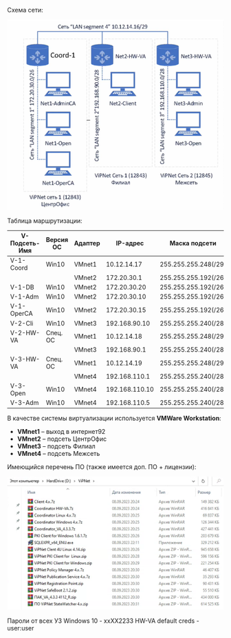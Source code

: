 Схема сети: 

![ScreenShot](screenshots/1.png)

Таблица маршрутизации:

| V-Подсеть-Имя  | Версия ОС | Адаптер | IP-адрес       | Маска подсети         | Шлюз          |                                                                    
| -------------- | --------- | --------| -------------- | --------------------- | ------------- |
| V-1-Coord      | Win10     | VMnet1  | 10.12.14.17    | 255.255.255.248(/29)  | 10.12.14.18   |
|                |           | VMnet2  | 172.20.30.1    | 255.255.255.192(/26)  | -             | 
| V-1-DB         | Win10     | VMnet2  | 172.20.30.20   | 255.255.255.192(/26)  | 172.20.30.1   |
| V-1-Adm        | Win10     | VMnet2  | 172.20.30.10   | 255.255.255.192(/26)  | 172.20.30.1   |
| V-1-OperCA     | Win10     | VMnet2  | 172.20.30.15   | 255.255.255.192(/26)  | 172.20.30.1   |
| V-2-Cli        | Win10     | VMnet3  | 192.168.90.10  | 255.255.255.240(/28)  | 192.168.90.1  |
| V-2-HW-VA      | Спец. ОС  | VMnet1  | 10.12.14.18    | 255.255.255.248(/29)  | 10.12.14.17   |
|                |           | VMnet3  | 192.168.90.1   | 255.255.255.240(/28)  | -             |
| V-3-HW-VA      | Спец. ОС  | VMnet1  | 10.12.14.19    | 255.255.255.248(/29)  | 10.12.14.17   |
|                |           | VMnet4  | 192.168.110.1  | 255.255.255.240(/28)  | -             |
| V-3-Open       | Win10     | VMnet4  | 192.168.110.10 | 255.255.255.240(/28)  | 192.168.110.1 |
| V-3-Adm        | Win10     | VMnet4  | 192.168.110.5  | 255.255.255.240(/28)  | 192.168.110.1 |

В качестве системы виртуализации используется **VMWare Workstation**:

- **VMnet1** – выход в интернет92
- **VMnet2** – подсеть ЦентрОфис
- **VMnet3** – подсеть Филиал
- **VMnet4** – подсеть Межсеть

Имеющийся перечень ПО (также имеется доп. ПО + лицензии):

![ScreenShot](screenshots/2.png)

Пароли от всех УЗ Windows 10 - xxXX2233
HW-VA default creds - user:user

